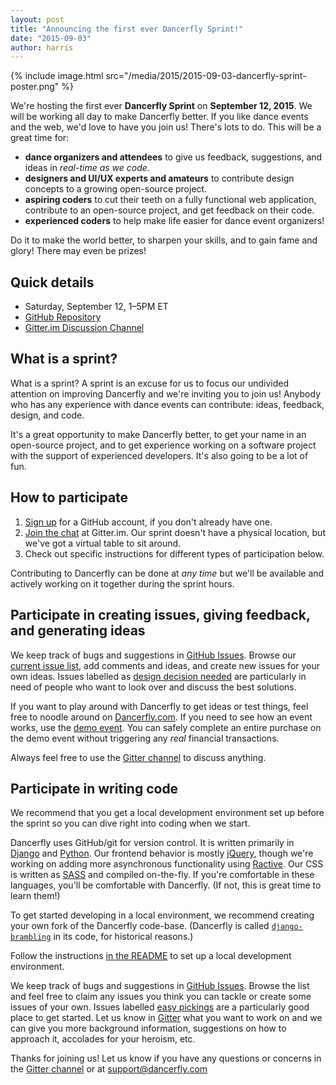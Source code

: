 ```yaml
---
layout: post
title: "Announcing the first ever Dancerfly Sprint!"
date: "2015-09-03"
author: harris
---
```


{% include image.html src="/media/2015/2015-09-03-dancerfly-sprint-poster.png" %}

We're hosting the first ever **Dancerfly Sprint** on **September 12, 2015**. We will be working all day to make Dancerfly better. If you like dance events and the web, we'd love to have you join us! There's lots to do. This will be a great time for:

* **dance organizers and attendees** to give us feedback, suggestions, and ideas in _real-time as we code_.
* **designers and UI/UX experts and amateurs** to contribute design concepts to a growing open-source project.
* **aspiring coders** to cut their teeth on a fully functional web application, contribute to an open-source project, and get feedback on their code.
* **experienced coders** to help make life easier for dance event organizers!

Do it to make the world better, to sharpen your skills, and to gain fame and glory! There may even be prizes!

## Quick details

* Saturday, September 12, 1–5PM ET
* [GitHub Repository][on github]
* [Gitter.im Discussion Channel](https://gitter.im/littleweaver/django-brambling)

## What is a sprint?

What is a sprint? A sprint is an excuse for us to focus our undivided attention on improving Dancerfly and we're inviting you to join us! Anybody who has any experience with dance events can contribute: ideas, feedback, design, and code.

It's a great opportunity to make Dancerfly better, to get your name in an open-source project, and to get experience working on a software project with the support of experienced developers. It's also going to be a lot of fun.

## How to participate

1. [Sign up](https://github.com/join) for a GitHub account, if you don't already have one.
2. [Join the chat][on gitter] at Gitter.im. Our sprint doesn't have a physical location, but we've got a virtual table to sit around.
3. Check out specific instructions for different types of participation below.

Contributing to Dancerfly can be done at _any time_ but we'll be available and actively working on it together during the sprint hours.

## Participate in creating issues, giving feedback, and generating ideas

We keep track of bugs and suggestions in [GitHub Issues][github issues]. Browse our [current issue list][github issues], add comments and ideas, and create new issues for your own ideas. Issues labelled as [design decision needed](https://github.com/littleweaver/django-brambling/labels/design%20decision%20needed) are particularly in need of people who want to look over and discuss the best solutions.

If you want to play around with Dancerfly to get ideas or test things, feel free to noodle around on [Dancerfly.com][dancerfly]. If you need to see how an event works, use the [demo event](https://dancerfly.com/demo/demo-event/). You can safely complete an entire purchase on the demo event without triggering any _real_ financial transactions.

Always feel free to use the [Gitter channel][on gitter] to discuss anything.

## Participate in writing code

We recommend that you get a local development environment set up before the sprint so you can dive right into coding when we start.

Dancerfly uses GitHub/git for version control. It is written primarily in [Django](https://www.djangoproject.com/) and [Python](https://www.python.org/). Our frontend behavior is mostly [jQuery](http://jquery.com/), though we're working on adding more asynchronous functionality using [Ractive](http://www.ractivejs.org/). Our CSS is written as [SASS](http://sass-lang.com/) and compiled on-the-fly. If you're comfortable in these languages, you'll be comfortable with Dancerfly. (If not, this is great time to learn them!)

To get started developing in a local environment, we recommend creating your own fork of the Dancerfly code-base. (Dancerfly is called [`django-brambling`][on github] in its code, for historical reasons.)

Follow the instructions [in the README](https://github.com/littleweaver/django-brambling#installation-instructions) to set up a local development environment.

We keep track of bugs and suggestions in [GitHub Issues][github issues]. Browse the list and feel free to claim any issues you think you can tackle or create some issues of your own. Issues labelled [easy pickings](https://github.com/littleweaver/django-brambling/issues?q=is%3Aopen+is%3Aissue+label%3A%22easy+pickings%22) are a particularly good place to get started. Let us know in [Gitter][on gitter] what you want to work on and we can give you more background information, suggestions on how to approach it, accolades for your heroism, etc.

Thanks for joining us! Let us know if you have any questions or concerns in the [Gitter channel][on gitter] or at [support@dancerfly.com](mailto:support@dancerfly.com)

[on github]: http://github.com/littleweaver/django-brambling
[on gitter]: https://gitter.im/littleweaver/django-brambling
[dancerfly]: http://dancerfly.com/
[github issues]: https://github.com/littleweaver/django-brambling/issues
